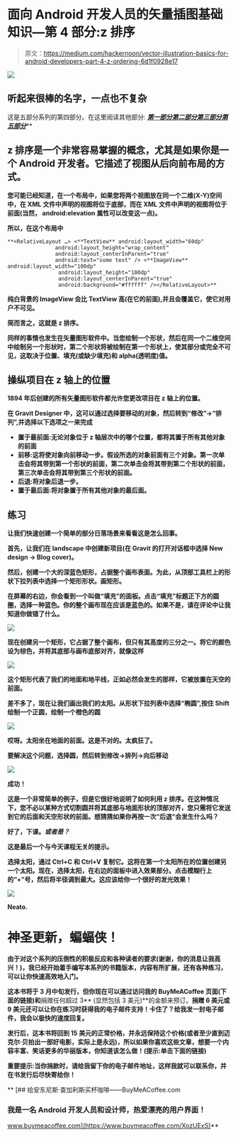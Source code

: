 # 面向 Android 开发人员的矢量插图基础知识—第 4 部分:z 排序

> 原文：<https://medium.com/hackernoon/vector-illustration-basics-for-android-developers-part-4-z-ordering-6d1f0928e17>

![](img/a47130e8070b718a921d48a4661b951f.png)

## 听起来很棒的名字，一点也不复杂

这是五部分系列的第四部分。在这里阅读其他部分: [***第一部分***](https://hackernoon.com/vector-illustration-basics-for-android-developers-part-1-primitive-shapes-5af2e03ad24a)*[***第二部分***](https://hackernoon.com/vector-illustration-basics-for-android-developers-part-2-strokes-and-paths-b44118368ffa)*[***第三部分***](https://hackernoon.com/vector-illustration-basics-for-android-developers-part-3-boolean-operations-8a0ced922030)*[***第五部分***](/@sebastian212000/vector-illustration-basics-for-android-developers-part-5-basic-transformations-bfbe3400ad9)***

## **z 排序是一个非常容易掌握的概念，尤其是如果你是一个 Android 开发者。它描述了视图从后向前布局的方式。**

**您可能已经知道，在一个布局中，如果您将两个视图放在同一个二维(X-Y)空间中，在 XML 文件中声明的视图将位于底部，而在 XML 文件中声明的视图将位于前面(当然， **android:elevation** 属性可以改变这一点)。**

**所以，在这个布局中**

```
**<RelativeLayout …> <**TextView** android:layout_width="60dp" 
               android:layout_height="wrap_content"
               android:layout_centerInParent="true" 
               android:text="some text" /> <**ImageView** android:layout_width="100dp"
                android:layout_height="100dp"
                android:layout_centerInParent="true" 
                android:background="#ffffff" /></RelativeLayout>**
```

**纯白背景的 ImageView 会比 TextView 高(在它的前面),并且会覆盖它，使它对用户不可见。**

**简而言之，这就是 z 排序。**

**同样的事情也发生在矢量图形软件中。当您绘制一个形状，然后在同一个二维空间中绘制另一个形状时，第二个形状将被绘制在第一个形状上，使其部分或完全不可见，这取决于位置、填充(或缺少填充)和 alpha(透明度)值。**

## **操纵项目在 z 轴上的位置**

**1894 年后创建的所有矢量图形软件都允许您更改项目在 z 轴上的位置。**

**在 Gravit Designer 中，这可以通过选择要移动的对象，然后转到“修改”→“排列”,并选择以下选项之一来完成**

*   ****置于最前面**:无论对象位于 z 轴层次中的哪个位置，都将其置于所有其他对象的前面**
*   ****前移**:这将使对象向前移动一步。假设所选的对象前面有三个对象。第一次单击会将其带到第一个形状的前面，第二次单击会将其带到第二个形状的前面，第三次单击会将其带到第三个形状的前面。**
*   ****后退**:将对象后退一步。**
*   ****置于最后面**:将对象置于所有其他对象的最后面。**

## **练习**

**让我们快速创建一个简单的部分日落场景来看看这是怎么回事。**

**首先，让我们在 landscape 中创建新项目(在 Gravit 的打开对话框中选择 New design → Blog cover)。**

**然后，创建一个大的深蓝色矩形，占据整个画布表面。为此，从顶部工具栏上的形状下拉列表中选择一个矩形形状。画矩形。**

**在屏幕的右边，你会看到一个叫做“填充”的面板。点击“填充”标题正下方的圆圈，选择一种蓝色。你的整个画布现在应该是蓝色的。如果不是，请在评论中让我知道你做错了什么。**

**![](img/391919c27167219dc239de2586546720.png)**

**现在创建另一个矩形，它占据了整个画布，但只有其高度的三分之一。将它的颜色设为棕色，并将其底部与画布底部对齐，就像这样**

**![](img/14dbbf12f8cd88d88096a77e5c2e5c85.png)**

**这个矩形代表了我们的地面和地平线，正如必然会发生的那样，它被放置在天空的前面。**

**差不多了，现在让我们画出我们的太阳。从形状下拉列表中选择“椭圆”,按住 Shift 绘制一个正圆，绘制一个橙色的圆**

**![](img/4e5749aa989d7c4955bc7840b5c7200e.png)**

**哎呀。太阳坐在地面的前面。这是不对的。太疯狂了。**

**要解决这个问题，选择圆，然后转到修改→排列→向后移动**

**![](img/034672d7c5f1b4c2a315ec9f2d4a9c54.png)**

**成功！**

**这是一个非常简单的例子，但是它很好地说明了如何利用 z 排序。在这种情况下，您不必以某种方式切割圆并将其底部与地面形状的顶部对齐，您只需将它发送到它的后面和天空形状的前面。想猜猜如果你再按一次“后退”会发生什么吗？**

**好了，下课。*或者是？***

**这是最后一个与今天课程无关的提示。**

**选择太阳，通过 Ctrl+C 和 Ctrl+V 复制它。这将在第一个太阳所在的位置创建另一个太阳。现在，选择太阳，在右边的面板中进入效果部分。点击模糊行上的“+”号，然后将半径调到最大。这应该给你一个很好的发光效果！**

**![](img/5ed1649a423346a7f9a181c40318538c.png)**

**Neato.**

# **神圣更新，蝙蝠侠！**

**由于对这个系列的压倒性的积极反应和各种读者的要求(谢谢，你的消息让我高兴！)，我已经开始着手编写本系列的书籍版本，内容有所扩展，还有各种练习，可以让你快速高效地入门。**

**这本书将于 3 月中旬发行，但你现在可以通过访问我的 BuyMeACoffee 页面(下面的链接)和**捐赠任何超过 3** (显然包括 3 美元)**的金额来预订。**捐赠 6 美元或 9 美元还可以让你在练习时获得我的电子邮件支持！卡住了？给我发一封电子邮件，我会以极快的速度回复。**

**发行后，这本书将回到 15 美元的正常价格，并永远保持这个价格(或者至少直到迈克尔·贝拍出一部好电影，实际上是永远)，所以如果你喜欢这些文章，想要一个内容丰富、笑话更多的华丽版本，你知道该怎么做！(提示:单击下面的链接)**

****重要提示:当你捐款时，请给我留下你的电子邮件地址**，这样我就可以联系你，并在书发行后尽快寄给你！**

**[](https://www.buymeacoffee.com/XozUExS) [## 给安东尼斯·查加利斯买杯咖啡——BuyMeACoffee.com

### 我是一名 Android 开发人员和设计师，热爱漂亮的用户界面！

www.buymeacoffee.com](https://www.buymeacoffee.com/XozUExS)**